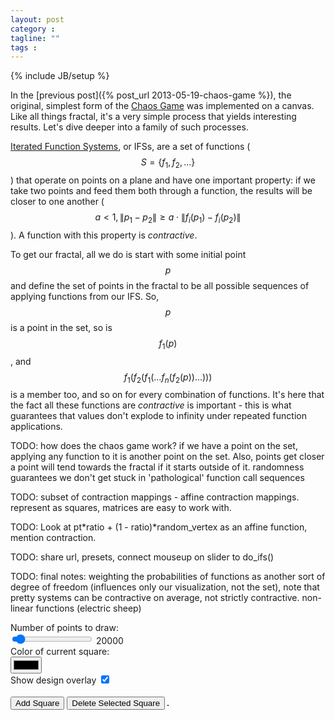 ```yaml
---
layout: post
category : 
tagline: ""
tags : 
---
```

{% include JB/setup %}
<!-- Hack -->

In the [previous post]({% post_url 2013-05-19-chaos-game %}), the original, simplest form of the [Chaos Game](http://en.wikipedia.org/wiki/Chaos_game) was implemented on a canvas. Like all things fractal, it's a very simple process that yields interesting results. Let's dive deeper into a family of such processes.
<!-- more -->
[Iterated Function Systems](http://en.wikipedia.org/wiki/Iterated_function_system), or IFSs, are a set of functions ($$ S = \left\{f_1,f_2,...\right\} $$) that operate on points on a plane and have one important property: if we take two points and feed them both through a function, the results will be closer to one another ($$ a < 1, \left\| p_1 - p_2 \right\| \geq a \cdot \left\| f_i(p_1) - f_i(p_2) \right\| $$). A function with this property is *contractive*.

To get our fractal, all we do is start with some initial point $$ p $$ and define the set of points in the fractal to be all possible sequences of applying functions from our IFS. So, $$ p $$ is a point in the set, so is $$ f_1(p) $$, and $$ f_1(f_2(f_1(...f_n(f_2(p))...))) $$ is a member too, and so on for every combination of functions. It's here that the fact all these functions are *contractive* is important - this is what guarantees that values don't explode to infinity under repeated function applications.

TODO: how does the chaos game work? if we have a point on the set, applying any function to it is another point on the set. Also, points get closer a point will tend towards the fractal if it starts outside of it. randomness guarantees we don't get stuck in 'pathological' function call sequences

TODO: subset of contraction mappings - affine contraction mappings. represent as squares, matrices are easy to work with. 

TODO: Look at pt\*ratio + (1 - ratio)\*random_vertex as an affine function, mention contraction.

TODO: share url, presets, connect mouseup on slider to do_ifs()

TODO: final notes: weighting the probabilities of functions as another sort of degree of freedom (influences only our visualization, not the set), note that pretty systems can be contractive on average, not strictly contractive. non-linear functions (electric sheep)

<form>
  <div class="clearfix">
    <label for="points-in">Number of points to draw:</label>
    <div class="input">
      <input type="range" id="points-in" min="5000" max="300000" step="2950" onchange="pointsout.value=value" value="20000"/>
      <output id="pointsout">20000</output>
    </div>
  </div>
  <div class="clearfix">
    <label for="color-field">Color of current square:</label>
    <div class="input">
      <input type="color" id="color-field" value="#fff"/>
    </div>
  </div>
  <div class="clearfix">
    <div class="input"> 
      <label for="show-overlay">Show design overlay</label>
      <input type="checkbox" id="show-overlay" checked="true"> 
    </div>
  </div>
  <br>
  <button onclick="add_square()" type="button" class="btn">Add Square
  </button>
  <button onclick="delete_selected()" type="button" class="btn">Delete Selected Square</button>
  <span style='position: relative; display: inline-block; margin-top: 1em; border: 1px solid #444'>
    <canvas id="ifs-renderer" width="500" height="500" style="position: absolute; background-color:black">
    </canvas>
    <canvas id="design-overlay" width="500" height="500">
    </canvas>
  </span>
</form>
<script src="/js/fabric.js">
</script>
<script src="/js/gl-matrix.js">
</script>
<script>
//<![CDATA[|

var ifs_canvas = document.getElementById('ifs-renderer'),
    design_canvas; // initialized only after MathJAX is loaded because interactions break otherwise

var rects = [
  make_ifs_element({top: 125, left: 250}),
  make_ifs_element({top: 375, left: 125}),
  make_ifs_element({top: 375, left: 375})
];

var presets = {
  sierpinski: [
    {top:125,left:250,scaleX:1,scaleY:1, angle:0},
    {top:375,left:125,scaleX:1,scaleY:1, angle:0},
    {top:375,left:375,scaleX:1,scaleY:1, angle:0}
    ]
}

var base_color = 'rgba(255,255,255,0.5)'; // color

function make_ifs_element(options) {
  var base = {width: 250, height: 250, top:250, left:250, fill: base_color};
  for(key in options) {
    if (options.hasOwnProperty(key)) {
      base[key] = options[key];
    }
  }

  var orientation_highlight = new fabric.Path('M 150 -115 L 240 -115 L 240 -25');
  orientation_highlight.set({fill:'rgba(0,0,0,0)', stroke: 'rgba(1,1,1)', opacity:0.8});


  var group = new fabric.Group([new fabric.Rect({width:250, height:250,top:0,left:125, fill:base.fill}),
    orientation_highlight], base);
  return group;
}

function add_square() {
  //design_canvas.add(new fabric.Rect({width: 250, height: 250, top:250, left:250, fill: 'rgba(0,0,0,0.4)'}));
  design_canvas.add(make_ifs_element());
  do_ifs();
}

function delete_selected() {
  var selected = design_canvas.getActiveObject();
  if (selected) {
    selected.remove();
    do_ifs();
  }
}

function bring_to_front(e) {
  e.target.bringToFront();
  update_colorpicker(e);
}


function fill_to_rgb(fill) {
  var vals = /rgba\((\d+),(\d+),(\d+),/.exec(fill),
    output = "#";

  for (var i = 1; i <= 3; i++) {
    var hex_part = parseInt(vals[i]).toString(16);
    if (hex_part.length === 1) {
      hex_part = "0" + hex_part;
    }
    output += hex_part;
  }
  return output;
}

function rgb_to_fill(rgb) {
  console.log(rgb);
  var vals = /\#([0-9a-f]{2})([0-9a-f]{2})([0-9a-f]{2})/.exec(rgb),
      r = parseInt(vals[1],16),
      g = parseInt(vals[2],16),
      b = parseInt(vals[3],16);
  return 'rgba(' + r + ',' + g + ',' + b +',0.5)';
}

function update_colorpicker(e) {
  var selected = design_canvas.getActiveObject();
  if (selected) {
    var newColor = fill_to_rgb(selected.item(1).fill),
        picker = document.getElementById("color-field");

    picker.value = newColor;
  }
}

function colorpicker_changed(e) {
  var selected = design_canvas.getActiveObject();
  if (selected) {
    var picker = document.getElementById("color-field");
    selected.set({fill:rgb_to_fill(picker.value)});
    //TODO:maybe?
    do_ifs();
  }
}
// actual IFS code

// turn ui data into matrices and colors
function do_ifs(e) {
  //TODO: redraw
  var matrices = [],
      colors = [],
      width = design_canvas.width,
      height = design_canvas.height;

  design_canvas.forEachObject(function(obj) {
    var x = obj.left,
        y = obj.top,
        matrix = mat2d.create();
    // change coordinate system from [0..width),[0..height) to (-0.5,0.5)^2
    // and represent the transform as a matrix
    mat2d.translate(matrix, matrix, [x/width - 0.5, y/width - 0.5]);
    // the divide by 2 is because the Rects are implicitly scaled down by a factor of 2
    // (their size is 250px/dimension, canvas is 500px/dim)
    // note: I'm increasing scale by a bit to let you manipulate smaller objects in the UI
    mat2d.scale(matrix, matrix, [obj.scaleX * 0.5, obj.scaleY * 0.5]);
    mat2d.rotate(matrix, matrix, -obj.angle*Math.PI/180);
    matrices.push((function(mat){
      // bind transform to specific matris
      return function(v) { 
        return vec2.transformMat2d(v, v, mat);
      }
    })(matrix));
    // get color from the rectangle's fill
    colors.push(obj.item(0).fill);
  });
  // test
  matrices.push(function(v) {
    var x = v[0], y=v[1];
    v[0] = (x+0.5)*Math.cos(y*4*Math.PI)/4;
    v[1] = (x+0.5)*Math.sin(y*4*Math.PI)/4;
    return v;
  });
  colors.push('rgba(256,0,0,0.5');
  console.log(matrices);
  chaos_ifs(matrices, colors);
}
// use the chaos game to approximate a solution to the IFS
function chaos_ifs(matrices, colors) {
  var point_count = document.getElementById("points-in").value,
      width = ifs_canvas.width,
      height = ifs_canvas.height,
      ctx = ifs_canvas.getContext('2d'),
      xk = vec2.fromValues(Math.random() - 0.5, Math.random() - 0.5);

  ctx.clearRect(0, 0, ifs_canvas.width, ifs_canvas.height);
  ctx.fillStyle = base_color;
  var start_time = new Date().getTime();
  // skip first 100 points
  for (var i = 0; i < point_count - 100; i++) {
    var randomTransform = matrices[(Math.random()*matrices.length) | 0];
    // x[k+1] = randomMatrix*x[k]
    //xk = vec2.transformMat2d(xk, xk, randomMatrix);
    xk = randomTransform(xk);
  }
  for (var i = 0; i < point_count - 100; i++) {
    var idx = ((Math.random()*matrices.length) | 0),
        randomTransform = matrices[idx];
    ctx.fillStyle=colors[idx];
    // x[k+1] = randomMatrix*x[k]
    //xk = vec2.transformMat2d(xk, xk, randomMatrix);
    xk = randomTransform(xk);
    // "cheating" by scaling components by a factor of 2 - make sure we fill the 
    ctx.fillRect((xk[0]*2+0.5)*width, (xk[1]*2+0.5)*height,1,1);
  }
  var total = (new Date().getTime()) - start_time;
  console.log("drawing time: " + total + "ms");
}

function apply_transforms(transforms) {
  var xform;
  design_canvas.clear();
  for (var i = 0; i < transforms.length; i++) {
    xform = transforms[i];
    /*design_canvas.add(new fabric.Rect({
      top: xform.top,
      left: xform.left,
      width: 250,
      height: 250,
      scaleX: xform.scale_x,
      scaleY: xform.scale_y,
      angle: xform.angle,
      fill: 'rgba(0,0,0,0.4)'
    }));*/
    design_canvas.add(make_ifs_element(xform));
  }
}

function params_from_hash(){
  if (!location.hash) {
    return;
  }

  var valueStrings = location.hash.split('#')[1].split(','),
      points = parseInt(valueStrings.shift());

  if ((points >= 5000 ) && (points <= 300000)) {
    document.getElementById("points-in").value = points;
    document.getElementById("pointsout").value = points;
  }

  var transforms = Array();
  for(var i = 0; i < valueStrings.length; i += 5) {
    transforms.push({
      top: parseFloat(valueStrings.shift()),
      left: parseFloat(valueStrings.shift()),
      scaleX: parseFloat(valueStrings.shift()),
      scaleY: parseFloat(valueStrings.shift()),
      angle: parseFloat(valueStrings.shift())
    });
  }
  apply_transforms(transforms);
}

function on_mathjax_load() {
  document.getElementById('color-field').addEventListener('change',function() {colorpicker_changed()}, false);
  document.getElementById('show-overlay').addEventListener('change', function() { 
    var canvas = document.getElementById('design-overlay');
    if (document.getElementById('show-overlay').checked) {
      canvas.style.display = '';
    } else {
      canvas.style.display = 'none';
    }
  });
  design_canvas = new fabric.Canvas('design-overlay');
  //design_canvas.add.apply(design_canvas, rects);
  apply_transforms(presets['sierpinski']);
  design_canvas.on({
    'object:modified': do_ifs,
    'object:selected': bring_to_front,
  })
  params_from_hash();
  do_ifs();
}
//]]>
</script>
<script type="text/x-mathjax-config">
  MathJax.Hub.Queue(on_mathjax_load);
</script>
<script type="text/javascript" src="http://cdn.mathjax.org/mathjax/latest/MathJax.js?config=TeX-AMS-MML_HTMLorMML"></script>

